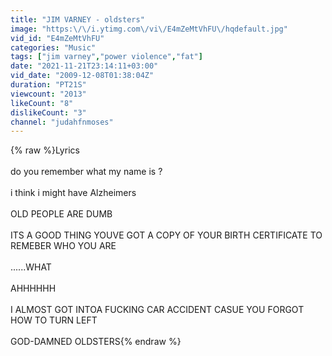 ```yaml
---
title: "JIM VARNEY - oldsters"
image: "https:\/\/i.ytimg.com\/vi\/E4mZeMtVhFU\/hqdefault.jpg"
vid_id: "E4mZeMtVhFU"
categories: "Music"
tags: ["jim varney","power violence","fat"]
date: "2021-11-21T23:14:11+03:00"
vid_date: "2009-12-08T01:38:04Z"
duration: "PT21S"
viewcount: "2013"
likeCount: "8"
dislikeCount: "3"
channel: "judahfnmoses"
---
```

{% raw %}Lyrics<br /><br />do you remember what my name is ?<br /><br />i think i might have Alzheimers<br /><br /> OLD PEOPLE ARE DUMB <br /><br />ITS A GOOD THING YOUVE GOT A COPY OF YOUR BIRTH CERTIFICATE TO REMEBER WHO YOU ARE<br /><br />......WHAT<br /><br />AHHHHHH<br /><br />I ALMOST GOT INTOA FUCKING CAR ACCIDENT CASUE YOU FORGOT HOW TO TURN LEFT<br /><br />GOD-DAMNED OLDSTERS{% endraw %}
